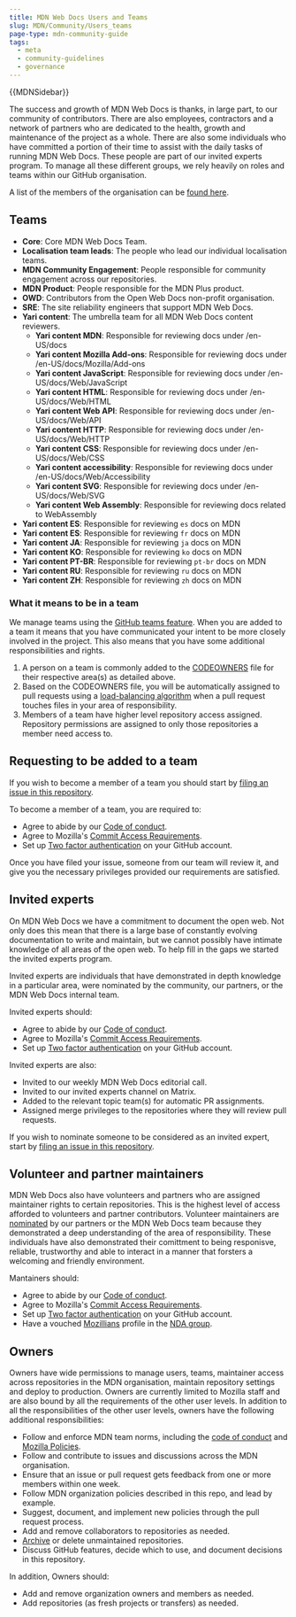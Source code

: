 ```yaml
---
title: MDN Web Docs Users and Teams
slug: MDN/Community/Users_teams
page-type: mdn-community-guide
tags:
  - meta
  - community-guidelines
  - governance
---
```

{{MDNSidebar}}

The success and growth of MDN Web Docs is thanks, in large part, to our community of contributors. There are also employees, contractors and a network of partners who are dedicated to the health, growth and maintenance of the project as a whole. There are also some individuals who have committed a portion of their time to assist with the daily tasks of running MDN Web Docs. These people are part of our invited experts program. To manage all these different groups, we rely heavily on roles and teams within our GitHub organisation.

A list of the members of the organisation can be [found here](https://github.com/orgs/mdn/people).

## Teams

- **Core**: Core MDN Web Docs Team.
- **Localisation team leads**: The people who lead our individual localisation teams.
- **MDN Community Engagement**: People responsible for community engagement across our repositories.
- **MDN Product**: People responsible for the MDN Plus product.
- **OWD**: Contributors from the Open Web Docs non-profit organisation.
- **SRE**: The site reliability engineers that support MDN Web Docs.
- **Yari content**: The umbrella team for all MDN Web Docs content reviewers.
  - **Yari content MDN**: Responsible for reviewing docs under /en-US/docs
  - **Yari content Mozilla Add-ons**: Responsible for reviewing docs under /en-US/docs/Mozilla/Add-ons
  - **Yari content JavaScript**: Responsible for reviewing docs under /en-US/docs/Web/JavaScript
  - **Yari content HTML**: Responsible for reviewing docs under /en-US/docs/Web/HTML
  - **Yari content Web API**: Responsible for reviewing docs under /en-US/docs/Web/API
  - **Yari content HTTP**: Responsible for reviewing docs under /en-US/docs/Web/HTTP
  - **Yari content CSS**: Responsible for reviewing docs under /en-US/docs/Web/CSS
  - **Yari content accessibility**: Responsible for reviewing docs under /en-US/docs/Web/Accessibility
  - **Yari content SVG**: Responsible for reviewing docs under /en-US/docs/Web/SVG
  - **Yari content Web Assembly**: Responsible for reviewing docs related to WebAssembly
- **Yari content ES**: Responsible for reviewing `es` docs on MDN
- **Yari content ES**: Responsible for reviewing `fr` docs on MDN
- **Yari content JA**: Responsible for reviewing `ja` docs on MDN
- **Yari content KO**: Responsible for reviewing `ko` docs on MDN
- **Yari content PT-BR**: Responsible for reviewing `pt-br` docs on MDN
- **Yari content RU**: Responsible for reviewing `ru` docs on MDN
- **Yari content ZH**: Responsible for reviewing `zh` docs on MDN

### What it means to be in a team

We manage teams using the [GitHub teams feature](https://docs.github.com/en/organizations/organizing-members-into-teams/about-teams). When you are added to a team it means that you have communicated your intent to be more closely involved in the project. This also means that you have some additional responsibilities and rights.

1. A person on a team is commonly added to the [CODEOWNERS](https://github.com/mdn/content/blob/main/.github/CODEOWNERS) file for their respective area(s) as detailed above.
2. Based on the CODEOWNERS file, you will be automatically assigned to pull requests using a [load-balancing algorithm](https://docs.github.com/en/organizations/organizing-members-into-teams/managing-code-review-settings-for-your-team#routing-algorithms) when a pull request touches files in your area of responsibility.
3. Members of a team have higher level repository access assigned. Repository permissions are assigned to only those repositories a member need access to.

## Requesting to be added to a team

If you wish to become a member of a team you should start by [filing an issue in this repository](https://github.com/mdn/mdn/issues/new/choose).

To become a member of a team, you are required to:

- Agree to abide by our [Code of conduct](https://www.mozilla.org/en-US/about/governance/policies/participation/).
- Agree to Mozilla's [Commit Access Requirements](https://www.mozilla.org/en-US/about/governance/policies/commit/requirements/).
- Set up [Two factor authentication](https://docs.github.com/en/authentication/securing-your-account-with-two-factor-authentication-2fa/configuring-two-factor-authentication) on your GitHub account.

Once you have filed your issue, someone from our team will review it, and give you the necessary privileges provided our requirements are satisfied.

## Invited experts

On MDN Web Docs we have a commitment to document the open web. Not only does this mean that there is a large base of constantly evolving documentation to write and maintain, but we cannot possibly have intimate knowledge of all areas of the open web. To help fill in the gaps we started the invited experts program.

Invited experts are individuals that have demonstrated in depth knowledge in a particular area, were nominated by the community, our partners, or the MDN Web Docs internal team.

Invited experts should:

- Agree to abide by our [Code of conduct](https://www.mozilla.org/en-US/about/governance/policies/participation/).
- Agree to Mozilla's [Commit Access Requirements](https://www.mozilla.org/en-US/about/governance/policies/commit/requirements/).
- Set up [Two factor authentication](https://docs.github.com/en/authentication/securing-your-account-with-two-factor-authentication-2fa/configuring-two-factor-authentication) on your GitHub account.

Invited experts are also:

- Invited to our weekly MDN Web Docs editorial call.
- Invited to our invited experts channel on Matrix.
- Added to the relevant topic team(s) for automatic PR assignments.
- Assigned merge privileges to the repositories where they will review pull requests.

If you wish to nominate someone to be considered as an invited expert, start by [filing an issue in this repository](https://github.com/mdn/mdn/issues/new/choose).

## Volunteer and partner maintainers

MDN Web Docs also have volunteers and partners who are assigned maintainer rights to certain repositories. This is the highest level of access afforded to volunteers and partner contributors. Volunteer maintainers are [nominated](https://github.com/mdn/mdn/issues/new/choose) by our partners or the MDN Web Docs team because they demonstrated a deep understanding of the area of responsibility. These individuals have also demonstrated their comittment to being responisve, reliable, trustworthy and able to interact in a manner that forsters a welcoming and friendly environment.

Mantainers should:

- Agree to abide by our [Code of conduct](https://www.mozilla.org/en-US/about/governance/policies/participation/).
- Agree to Mozilla's [Commit Access Requirements](https://www.mozilla.org/en-US/about/governance/policies/commit/requirements/).
- Set up [Two factor authentication](https://docs.github.com/en/authentication/securing-your-account-with-two-factor-authentication-2fa/configuring-two-factor-authentication) on your GitHub account.
- Have a vouched [Mozillians](https://people.mozilla.org) profile in the [NDA group](https://people.mozilla.org/a/nda/).

## Owners

Owners have wide permissions to manage users, teams, maintainer access across repositories in the MDN organisation, maintain repository settings and deploy to production. Owners are currently limited to Mozilla staff and are also bound by all the requirements of the other user levels. In addition to all the responsibilities of the other user levels, owners have the following additional responsibilities:

- Follow and enforce MDN team norms, including the [code of conduct](https://www.mozilla.org/en-US/about/governance/policies/participation/) and [Mozilla Policies](https://www.mozilla.org/en-US/about/governance/policies/).
- Follow and contribute to issues and discussions across the MDN organisation.
- Ensure that an issue or pull request gets feedback from one or more members within one week.
- Follow MDN organization policies described in this repo, and lead by example.
- Suggest, document, and implement new policies through the pull request process.
- Add and remove collaborators to repositories as needed.
- [Archive](https://help.github.com/articles/about-archiving-repositories/) or delete unmaintained repositories.
- Discuss GitHub features, decide which to use, and document decisions in this repository.

In addition, Owners should:

- Add and remove organization owners and members as needed.
- Add repositories (as fresh projects or transfers) as needed.
